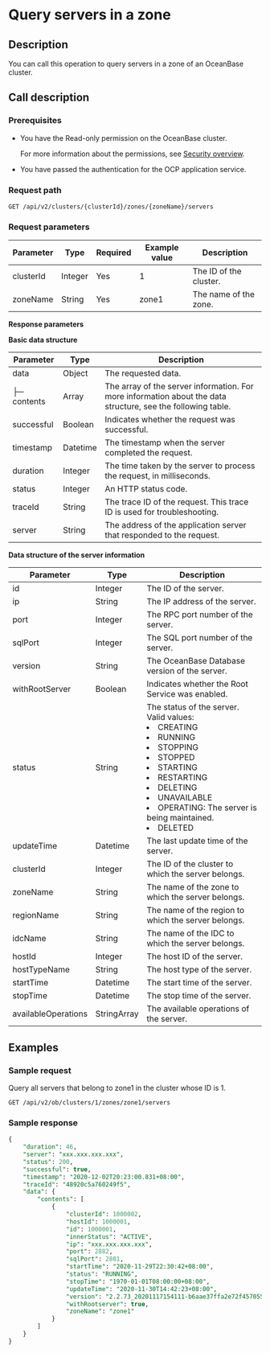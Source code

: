 Query servers in a zone
============================================



Description
--------------------------------

You can call this operation to query servers in a zone of an OceanBase cluster.

Call description
-------------------------------------

### Prerequisites

* You have the Read-only permission on the OceanBase cluster.

  For more information about the permissions, see [Security overview](../../300.ob-cloud-platform/300.userguide-features/700.system-management-features/300.security-overview.md).


* You have passed the authentication for the OCP application service.






### Request path

`GET /api/v2/clusters/{clusterId}/zones/{zoneName}/servers`

### Request parameters



| Parameter |  Type   | Required | Example value |       Description       |
|-----------|---------|----------|---------------|-------------------------|
| clusterId | Integer | Yes      | 1             | The ID of the  cluster. |
| zoneName  | String  | Yes      | zone1         | The name of the zone.   |



**Response parameters**

**Basic data structure**


|  Parameter  |   Type   |                                                 Description                                                  |
|-------------|----------|--------------------------------------------------------------------------------------------------------------|
| data        | Object   | The requested data.                                                                                          |
| ├─ contents | Array    | The array of the server information. For more information about the data structure, see the following table. |
| successful  | Boolean  | Indicates whether the request was successful.                                                                |
| timestamp   | Datetime | The timestamp when the server completed the request.                                                         |
| duration    | Integer  | The time taken by the server to process the request, in milliseconds.                                        |
| status      | Integer  | An HTTP status code.                                                                                         |
| traceId     | String   | The trace ID of the request. This trace ID is used for troubleshooting.                                      |
| server      | String   | The address of the application server that responded to the request.                                         |



**Data structure of the server information**


|      Parameter      |    Type     |                                                                                                                                                                                                                                                                                        Description                                                                                                                                                                                                                                                                                        |
|---------------------|-------------|-------------------------------------------------------------------------------------------------------------------------------------------------------------------------------------------------------------------------------------------------------------------------------------------------------------------------------------------------------------------------------------------------------------------------------------------------------------------------------------------------------------------------------------------------------------------------------------------|
| id                  | Integer     | The ID of the server.                                                                                                                                                                                                                                                                                                                                                                                                                                                                                                                                                                     |
| ip                  | String      | The IP address of the server.                                                                                                                                                                                                                                                                                                                                                                                                                                                                                                                                                             |
| port                | Integer     | The RPC port number of the server.                                                                                                                                                                                                                                                                                                                                                                                                                                                                                                                                                        |
| sqlPort             | Integer     | The SQL port number of the server.                                                                                                                                                                                                                                                                                                                                                                                                                                                                                                                                                        |
| version             | String      | The OceanBase Database version of the server.                                                                                                                                                                                                                                                                                                                                                                                                                                                                                                                                             |
| withRootServer      | Boolean     | Indicates whether the Root Service was enabled.                                                                                                                                                                                                                                                                                                                                                                                                                                                                                                                                           |
| status              | String      | The status of the server. Valid values: <li> CREATING   </li><li> RUNNING   </li><li> STOPPING   </li><li> STOPPED   </li><li> STARTING   </li><li> RESTARTING   </li><li> DELETING   </li><li> UNAVAILABLE   </li><li> OPERATING: The server is being maintained.   </li><li> DELETED </li>   |
| updateTime          | Datetime    | The last update time of the server.                                                                                                                                                                                                                                                                                                                                                                                                                                                                                                                                                       |
| clusterId           | Integer     | The ID of the cluster to which the server belongs.                                                                                                                                                                                                                                                                                                                                                                                                                                                                                                                                        |
| zoneName            | String      | The name of the zone to which the server belongs.                                                                                                                                                                                                                                                                                                                                                                                                                                                                                                                                         |
| regionName          | String      | The name of the region to which the server belongs.                                                                                                                                                                                                                                                                                                                                                                                                                                                                                                                                       |
| idcName             | String      | The name of the IDC to which the server belongs.                                                                                                                                                                                                                                                                                                                                                                                                                                                                                                                                          |
| hostId              | Integer     | The host ID of the server.                                                                                                                                                                                                                                                                                                                                                                                                                                                                                                                                                                |
| hostTypeName        | String      | The host type of the server.                                                                                                                                                                                                                                                                                                                                                                                                                                                                                                                                                              |
| startTime           | Datetime    | The start time of the server.                                                                                                                                                                                                                                                                                                                                                                                                                                                                                                                                                             |
| stopTime            | Datetime    | The stop time of the server.                                                                                                                                                                                                                                                                                                                                                                                                                                                                                                                                                              |
| availableOperations | StringArray | The available operations of the server.                                                                                                                                                                                                                                                                                                                                                                                                                                                                                                                                                   |



**Examples**
---------------------------------

### Sample request

Query all servers that belong to zone1 in the cluster whose ID is 1.

`GET /api/v2/ob/clusters/1/zones/zone1/servers`

### Sample response

```sql
{
    "duration": 46,
    "server": "xxx.xxx.xxx.xxx",
    "status": 200,
    "successful": true,
    "timestamp": "2020-12-02T20:23:00.831+08:00",
    "traceId": "48920c5a760249f5",
    "data": {
        "contents": [
            {
                "clusterId": 1000002,
                "hostId": 1000001,
                "id": 1000001,
                "innerStatus": "ACTIVE",
                "ip": "xxx.xxx.xxx.xxx",
                "port": 2882,
                "sqlPort": 2881,
                "startTime": "2020-11-29T22:30:42+08:00",
                "status": "RUNNING",
                "stopTime": "1970-01-01T08:00:00+08:00",
                "updateTime": "2020-11-30T14:42:23+08:00",
                "version": "2.2.73_20201117154111-b6aae37ffa2e72f45705508d7e5e93f9c48263b0(Nov 17 2020 16:09:04)",
                "withRootserver": true,
                "zoneName": "zone1"
            }
        ]
    }
}
```
